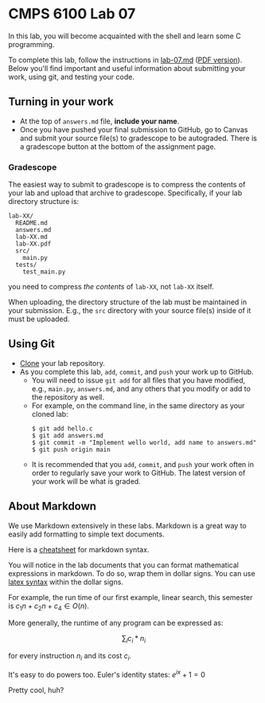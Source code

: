 # CMPS 6100  Lab 07

In this lab, you will become acquainted with the shell and learn some C programming.

To complete this lab, follow the instructions in [lab-07.md](lab-07.md) ([PDF version](lab-07.pdf)). Below you'll find important and useful information about submitting your work, using git, and testing your code. 

## Turning in your work
- At the top of `answers.md` file, **include your name**.
- Once you have pushed your final submission to GitHub, go to Canvas and submit
your source file(s) to gradescope to be autograded. There is a gradescope
button at the bottom of the assignment page.

### Gradescope

The easiest way to submit to gradescope is to compress the contents of your lab and upload that archive to gradescope. Specifically, if your lab directory structure is:

```
lab-XX/
  README.md
  answers.md
  lab-XX.md
  lab-XX.pdf
  src/
    main.py
  tests/
    test_main.py
```

you need to compress *the contents* of `lab-XX`, not `lab-XX` itself.

When uploading, the directory structure of the lab must be maintained in your submission. E.g., the `src` directory with your source file(s) inside of it must be uploaded.

## Using Git 
- [Clone] your lab repository.
- As you complete this lab, `add`, `commit`, and `push` your work up to GitHub. 
  - You will need to issue `git add` for all files that you have modified, e.g., `main.py`, `answers.md`, and any others that you modify or add to the repository as well.
  - For example, on the command line, in the same directory as your cloned lab:
    ```
    $ git add hello.c
    $ git add answers.md
    $ git commit -m "Implement wello world, add name to answers.md"
    $ git push origin main
    ```
  - It is recommended that you `add`, `commit`, and `push` your work often in order to regularly save your work to GitHub. The latest version of your work will be what is graded.

## About Markdown

We use Markdown extensively in these labs. Markdown is a great way to easily add formatting to simple text documents.

Here is a [cheatsheet] for markdown syntax.

You will notice in the lab documents that you can format mathematical expressions in markdown. To do so, wrap them in dollar signs. You can use [latex syntax] within the dollar signs. 

For example, the run time of our first example, linear search, this semester is $c_1n + c_2n + c_4 \in O(n)$. 

More generally, the runtime of any program can be expressed as:

$$\sum_i c_i * n_i$$

for every instruction $n_i$ and its cost $c_i$.

It's easy to do powers too. Euler's identity states: $e^{ix} + 1 = 0$

Pretty cool, huh?

[Clone]: https://docs.github.com/en/github/creating-cloning-and-archiving-repositories/cloning-a-repository-from-github/cloning-a-repository
[cheatsheet]: https://github.com/adam-p/markdown-here/wiki/Markdown-Cheatsheet
[latex syntax]: https://docs.github.com/en/get-started/writing-on-github/working-with-advanced-formatting/writing-mathematical-expressions
